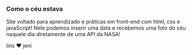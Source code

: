 ### Como o céu estava 
Site voltado para aprendizado e práticas em front-end com html, css e javaScript!
Nele podemos inserir uma data e recebemos uma foto do céu naquele dia diretamente de uma API da NASA!

lins ❤️ jeni
